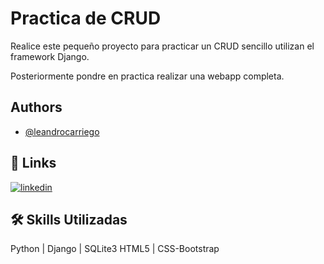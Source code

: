 # Practica de CRUD

Realice este pequeño proyecto para practicar un CRUD sencillo utilizan el framework Django.

Posteriormente pondre en practica realizar una webapp completa.

## Authors

- [@leandrocarriego](https://www.github.com/leandrocarriego)


## 🔗 Links
[![linkedin](https://img.shields.io/badge/linkedin-0A66C2?style=for-the-badge&logo=linkedin&logoColor=white)](https://www.linkedin.com/in/leandrocarriego)


## 🛠 Skills Utilizadas
Python | Django | SQLite3
HTML5 | CSS-Bootstrap

